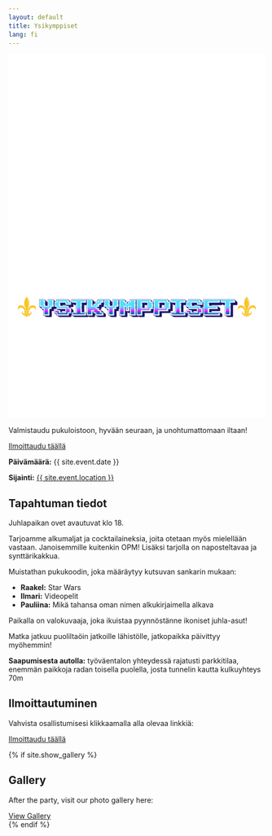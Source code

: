 ```yaml
---
layout: default
title: Ysikymppiset
lang: fi
---
```


<div class="hero-bg"></div>  <!-- New hero background container -->
<div class="hero">
  <img src="/assets/YSIKYMPPISTEN MAINOS (2).png" alt="Syntymäpäiväjuhlat" class="party-title">
  <p>Valmistaudu pukuloistoon, hyvään seuraan, ja unohtumattomaan iltaan!</p>
  <a href="{{ site.rsvp_link }}" class="button">Ilmoittaudu täällä</a>
  <p><strong>Päivämäärä:</strong> {{ site.event.date }}</p>
  <p><strong>Sijainti:</strong> 
    <a href="{{ site.event.location_url }}"> {{ site.event.location }}</a></p>
</div>

<div class="invitation">
  <h2>Tapahtuman tiedot</h2>
  <p>Juhlapaikan ovet avautuvat klo 18.</p>
  <p>Tarjoamme alkumaljat ja cocktailaineksia, joita otetaan myös mielellään vastaan. Janoisemmille kuitenkin OPM! Lisäksi tarjolla on naposteltavaa ja synttärikakkua.</p>
  <p>Muistathan pukukoodin, joka määräytyy kutsuvan sankarin mukaan:</p>
  <ul>
    <li><strong>Raakel:</strong> Star Wars</li>
    <li><strong>Ilmari:</strong> Videopelit</li>
    <li><strong>Pauliina:</strong> Mikä tahansa oman nimen alkukirjaimella alkava</li>
  </ul>
  <p>Paikalla on valokuvaaja, joka ikuistaa pyynnöstänne ikoniset juhla-asut!</p>
  <p>Matka jatkuu puoliltaöin jatkoille lähistölle, jatkopaikka päivittyy myöhemmin!</p>
  <p><strong>Saapumisesta autolla:</strong> työväentalon yhteydessä rajatusti parkkitilaa, enemmän paikkoja radan toisella puolella, josta tunnelin kautta kulkuyhteys 70m</p>
</div>

<div class="rsvp">
  <h2>Ilmoittautuminen</h2>
  <p>Vahvista osallistumisesi klikkaamalla alla olevaa linkkiä:</p>
  <a href="{{ site.rsvp_link }}" class="button">Ilmoittaudu täällä</a>
</div>

{% if site.show_gallery %}

<div class="gallery">
  <h2>Gallery</h2>
  <p>After the party, visit our photo gallery here:</p>
  <a href="{{ site.gallery_link }}" class="button">View Gallery</a>
</div>
{% endif %}
